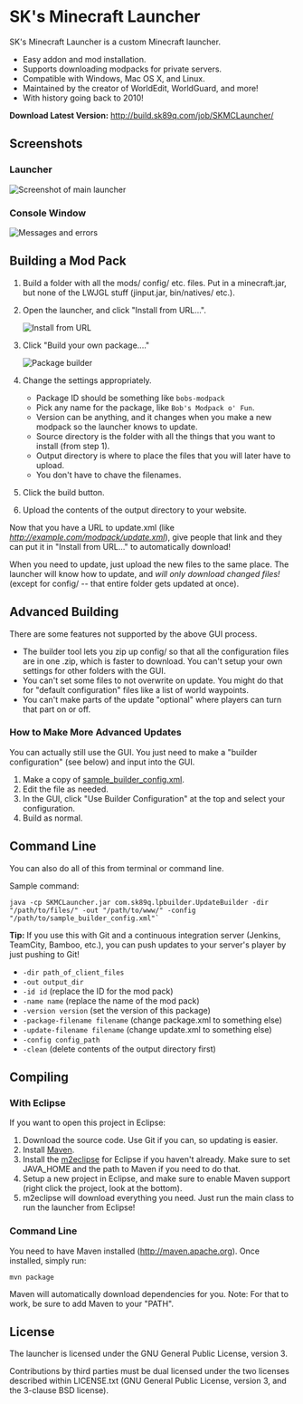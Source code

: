 SK's Minecraft Launcher
=======================

SK's Minecraft Launcher is a custom Minecraft launcher.

* Easy addon and mod installation.
* Supports downloading modpacks for private servers.
* Compatible with Windows, Mac OS X, and Linux.
* Maintained by the creator of WorldEdit, WorldGuard, and more!
* With history going back to 2010!

**Download Latest Version:** http://build.sk89q.com/job/SKMCLauncher/

Screenshots
-----------

### Launcher ###

![Screenshot of main launcher](http://i.imgur.com/DJyAf22.png)

### Console Window ###

![Messages and errors](http://i.imgur.com/Af62kPm.png)

Building a Mod Pack
-------------------

1. Build a folder with all the mods/ config/ etc. files. Put in a 
   minecraft.jar, but none of the LWJGL stuff (jinput.jar, bin/natives/ etc.).
2. Open the launcher, and click "Install from URL...".

   ![Install from URL](http://i.imgur.com/w3jKtOJ.png)
3. Click "Build your own package...."

   ![Package builder](http://i.imgur.com/z7yajOd.png)

4. Change the settings appropriately.
   * Package ID should be something like `bobs-modpack`
   * Pick any name for the package, like `Bob's Modpack o' Fun`.
   * Version can be anything, and it changes when you make a new modpack 
   so the launcher knows to update.
   * Source directory is the folder with all the things that you want to 
   install (from step 1).
   * Output directory is where to place the files that you will later have 
   to upload.
   * You don't have to chave the filenames.
5. Click the build button.
6. Upload the contents of the output directory to your website.

Now that you have a URL to update.xml (like 
*http://example.com/modpack/update.xml*), give people that link and they can put it in "Install from URL..." to automatically download!

When you need to update, just upload the new files to the same place. The 
launcher will know how to update, and *will only download changed files!* (except for config/ -- that entire folder gets updated at once).

Advanced Building
-----------------

There are some features not supported by the above GUI process.

* The builder tool lets you zip up config/ so that all the configuration files are in one .zip, which is faster to download. You can't setup your own settings for other folders with the GUI.
* You can't set some files to not overwrite on update. You might do that for "default configuration" files like a list of world waypoints.
* You can't make parts of the update "optional" where players can turn that part on or off.

### How to Make More Advanced Updates ###

You can actually still use the GUI. You just need to make a "builder configuration" (see below) and input into the GUI.

1. Make a copy of [sample_builder_config.xml](sample_builder_config.xml).
2. Edit the file as needed.
3. In the GUI, click "Use Builder Configuration" at the top and select your configuration.
4. Build as normal.

Command Line
------------

You can also do all of this from terminal or command line.

Sample command:

    java -cp SKMCLauncher.jar com.sk89q.lpbuilder.UpdateBuilder -dir "/path/to/files/" -out "/path/to/www/" -config "/path/to/sample_builder_config.xml"`

**Tip:** If you use this with Git and a continuous integration server (Jenkins, TeamCity, Bamboo, etc.), you can push updates to your server's player by just pushing to Git!
    
* `-dir path_of_client_files`
* `-out output_dir`
* `-id id` (replace the ID for the mod pack)
* `-name name` (replace the name of the mod pack)
* `-version version` (set the version of this package)
* `-package-filename filename` (change package.xml to something else)
* `-update-filename filename` (change update.xml to something else)
* `-config config_path`
* `-clean` (delete contents of the output directory first)

Compiling
---------

### With Eclipse ###

If you want to open this project in Eclipse:

1. Download the source code. Use Git if you can, so updating is easier.
2. Install [Maven](http://maven.apache.org).
3. Install the [m2eclipse](http://eclipse.org/m2e/download/) for Eclipse if you 
   haven't already. Make sure to set JAVA_HOME and the path to Maven if you
   need to do that.
4. Setup a new project in Eclipse, and make sure to enable Maven support (right 
   click the project, look at the bottom).
5. m2eclipse will download everything you need. Just run the main class to run
   the launcher from Eclipse!

### Command Line ###

You need to have Maven installed (http://maven.apache.org). Once installed,
simply run:

    mvn package

Maven will automatically download dependencies for you. Note: For that to work, 
be sure to add Maven to your "PATH".


License
-------

The launcher is licensed under the GNU General Public License, version 3.

Contributions by third parties must be dual licensed under the two licenses
described within LICENSE.txt (GNU General Public License, version 3, and the
3-clause BSD license).
